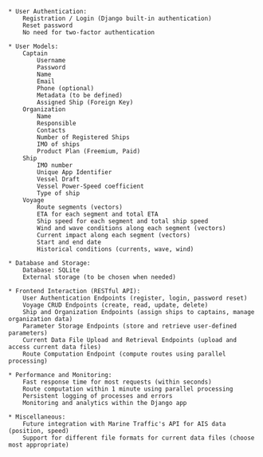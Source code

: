     * User Authentication:
        Registration / Login (Django built-in authentication)
        Reset password
        No need for two-factor authentication

    * User Models:
        Captain
            Username
            Password
            Name
            Email
            Phone (optional)
            Metadata (to be defined)
            Assigned Ship (Foreign Key)
        Organization
            Name
            Responsible
            Contacts
            Number of Registered Ships
            IMO of ships
            Product Plan (Freemium, Paid)
        Ship
            IMO number
            Unique App Identifier
            Vessel Draft
            Vessel Power-Speed coefficient
            Type of ship
        Voyage
            Route segments (vectors)
            ETA for each segment and total ETA
            Ship speed for each segment and total ship speed
            Wind and wave conditions along each segment (vectors)
            Current impact along each segment (vectors)
            Start and end date
            Historical conditions (currents, wave, wind)

    * Database and Storage:
        Database: SQLite
        External storage (to be chosen when needed)

    * Frontend Interaction (RESTful API):
        User Authentication Endpoints (register, login, password reset)
        Voyage CRUD Endpoints (create, read, update, delete)
        Ship and Organization Endpoints (assign ships to captains, manage organization data)
        Parameter Storage Endpoints (store and retrieve user-defined parameters)
        Current Data File Upload and Retrieval Endpoints (upload and access current data files)
        Route Computation Endpoint (compute routes using parallel processing)

    * Performance and Monitoring:
        Fast response time for most requests (within seconds)
        Route computation within 1 minute using parallel processing
        Persistent logging of processes and errors
        Monitoring and analytics within the Django app

    * Miscellaneous:
        Future integration with Marine Traffic's API for AIS data (position, speed)
        Support for different file formats for current data files (choose most appropriate)
